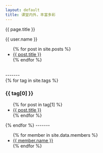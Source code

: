 ```yaml
---
layout: default
title: 课堂内外，丰富多彩
---
```


<p>{{ page.title }}</p>
        <p>{{ user.name }}</p>
        <ul>
            {% for post in site.posts %}
            <li>
                <a href="{{ post.url }}">{{ post.title }}</a>
            </li>
            {% endfor %}
        </ul>
        <BR>
        -------
        <BR>
        {% for tag in site.tags %}
        <h3>{{ tag[0] }}</h3>
            <ul>
                {% for post in tag[1] %}
                <li><a href="{{ post.url }}">{{ post.title }}</a></li>
                {% endfor %}
            </ul>
            {% endfor %}
-------
<ul>
    {% for member in site.data.members %}
    <li>
        <a href="https://github.com/{{ member.github }}">{{ member.name }}</a>
    </li>
    {% endfor %}
    </ul>